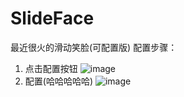 # SlideFace
最近很火的滑动笑脸(可配置版)
配置步骤：
1. 点击配置按钮
![image](https://github.com/user-attachments/assets/dc01aae6-17ca-4065-b231-109dd65ed799)
2. 配置(哈哈哈哈哈)
![image](https://github.com/user-attachments/assets/a16b7bf8-bf56-4685-bb78-b268c8775a7d)



